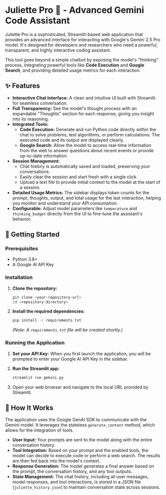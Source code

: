 # Juliette Pro 🧠 - Advanced Gemini Code Assistant

Juliette Pro is a sophisticated, Streamlit-based web application that provides an advanced interface for interacting with Google's Gemini 2.5 Pro model. It's designed for developers and researchers who need a powerful, transparent, and highly interactive coding assistant.

This tool goes beyond a simple chatbot by exposing the model's "thinking" process, integrating powerful tools like **Code Execution** and **Google Search**, and providing detailed usage metrics for each interaction.

## ✨ Features

- **Interactive Chat Interface:** A clean and intuitive UI built with Streamlit for seamless conversation.
- **Full Transparency:** See the model's thought process with an expandable "Thoughts" section for each response, giving you insight into its reasoning.
- **Integrated Tools:**
    - **Code Execution:** Generate and run Python code directly within the chat to solve problems, test algorithms, or perform calculations. The executed code and its output are displayed clearly.
    - **Google Search:** Allow the model to access real-time information from the web to answer questions about recent events or provide up-to-date information.
- **Session Management:**
    - Chat history is automatically saved and loaded, preserving your conversations.
    - Easily clear the session and start fresh with a single click.
    - Upload a text file to provide initial context to the model at the start of a session.
- **Detailed Usage Metrics:** The sidebar displays token counts for the prompt, thoughts, output, and total usage for the last interaction, helping you monitor and understand your API consumption.
- **Configurable:** Adjust model parameters like `temperature` and `thinking_budget` directly from the UI to fine-tune the assistant's behavior.

## 🚀 Getting Started

### Prerequisites

- Python 3.8+
- A Google AI API Key

### Installation

1.  **Clone the repository:**
    ```bash
    git clone <your-repository-url>
    cd <repository-directory>
    ```

2.  **Install the required dependencies:**
    ```bash
    pip install -r requirements.txt
    ```
    *(Note: A `requirements.txt` file will be created shortly.)*

### Running the Application

1.  **Set your API Key:** When you first launch the application, you will be prompted to enter your Google AI API Key in the sidebar.

2.  **Run the Streamlit app:**
    ```bash
    streamlit run gemini.py
    ```

3.  Open your web browser and navigate to the local URL provided by Streamlit.

## 🔧 How It Works

The application uses the Google GenAI SDK to communicate with the Gemini model. It leverages the stateless `generate_content` method, which allows for the integration of tools.

- **User Input:** Your prompts are sent to the model along with the entire conversation history.
- **Tool Integration:** Based on your prompt and the enabled tools, the model can decide to execute code or perform a web search. The results are then fed back into the model's context.
- **Response Generation:** The model generates a final answer based on the prompt, the conversation history, and any tool outputs.
- **State Management:** The chat history, including all user messages, model responses, and tool interactions, is stored in a JSON file (`juliette_history.json`) to maintain conversation state across sessions.
